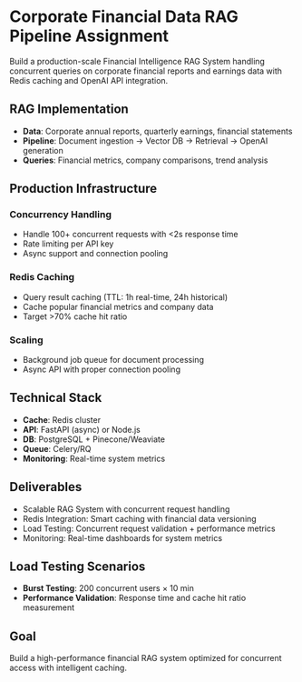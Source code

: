 # Corporate Financial Data RAG Pipeline Assignment

Build a production-scale Financial Intelligence RAG System handling concurrent queries on corporate financial reports and earnings data with Redis caching and OpenAI API integration.

## RAG Implementation

- **Data**: Corporate annual reports, quarterly earnings, financial statements
- **Pipeline**: Document ingestion → Vector DB → Retrieval → OpenAI generation
- **Queries**: Financial metrics, company comparisons, trend analysis

## Production Infrastructure

### Concurrency Handling

- Handle 100+ concurrent requests with <2s response time
- Rate limiting per API key
- Async support and connection pooling

### Redis Caching

- Query result caching (TTL: 1h real-time, 24h historical)
- Cache popular financial metrics and company data
- Target >70% cache hit ratio

### Scaling

- Background job queue for document processing
- Async API with proper connection pooling

## Technical Stack

- **Cache**: Redis cluster
- **API**: FastAPI (async) or Node.js
- **DB**: PostgreSQL + Pinecone/Weaviate
- **Queue**: Celery/RQ
- **Monitoring**: Real-time system metrics

## Deliverables

- Scalable RAG System with concurrent request handling
- Redis Integration: Smart caching with financial data versioning
- Load Testing: Concurrent request validation + performance metrics
- Monitoring: Real-time dashboards for system metrics

## Load Testing Scenarios

- **Burst Testing**: 200 concurrent users × 10 min
- **Performance Validation**: Response time and cache hit ratio measurement

## Goal

Build a high-performance financial RAG system optimized for concurrent access with intelligent caching.
